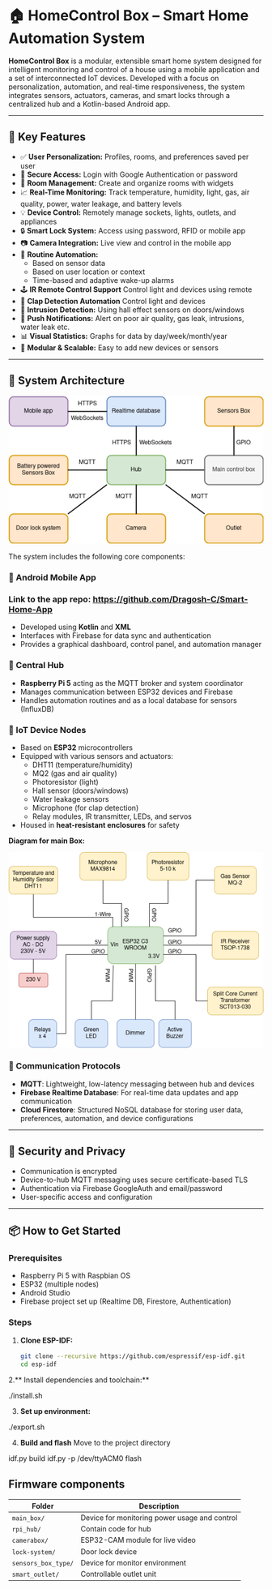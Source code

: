 # 🏠 HomeControl Box – Smart Home Automation System

**HomeControl Box** is a modular, extensible smart home system designed for intelligent monitoring and control of a house using a mobile application and a set of interconnected IoT devices. Developed with a focus on personalization, automation, and real-time responsiveness, the system integrates sensors, actuators, cameras, and smart locks through a centralized hub and a Kotlin-based Android app.

---

## 🚀 Key Features

- ✅ **User Personalization:** Profiles, rooms, and preferences saved per user
- 🔐 **Secure Access:** Login with Google Authentication or password
- 🧭 **Room Management:** Create and organize rooms with widgets
- 📈 **Real-Time Monitoring:** Track temperature, humidity, light, gas, air quality, power, water leakage, and battery levels
- 💡 **Device Control:** Remotely manage sockets, lights, outlets, and appliances
- 🔒 **Smart Lock System:** Access using password, RFID or mobile app
- 📷 **Camera Integration:** Live view and control in the mobile app
- 🔁 **Routine Automation:**
  - Based on sensor data
  - Based on user location or context
  - Time-based and adaptive wake-up alarms
- 🕹️ **IR Remote Control Support** Control light and devices using remote
- 👏 **Clap Detection Automation** Control light and devices
- 🚨 **Intrusion Detection:** Using hall effect sensors on doors/windows
- 📳 **Push Notifications:** Alert on poor air quality, gas leak, intrusions, water leak etc.
- 📊 **Visual Statistics:** Graphs for data by day/week/month/year
- 🔧 **Modular & Scalable:** Easy to add new devices or sensors

---

## 🧱 System Architecture

![System Architecture](architecture.png)


The system includes the following core components:

### 📱 Android Mobile App
### Link to the app repo:  https://github.com/Dragosh-C/Smart-Home-App
- Developed using **Kotlin** and **XML**
- Interfaces with Firebase for data sync and authentication
- Provides a graphical dashboard, control panel, and automation manager

### 🧠 Central Hub
- **Raspberry Pi 5** acting as the MQTT broker and system coordinator
- Manages communication between ESP32 devices and Firebase
- Handles automation routines and as a local database for sensors (InfluxDB)

### 📡 IoT Device Nodes
- Based on **ESP32** microcontrollers
- Equipped with various sensors and actuators:
  - DHT11 (temperature/humidity)
  - MQ2 (gas and air quality)
  - Photoresistor (light)
  - Hall sensor (doors/windows)
  - Water leakage sensors
  - Microphone (for clap detection)
  - Relay modules, IR transmitter, LEDs, and servos
- Housed in **heat-resistant enclosures** for safety

**Diagram for main Box:**

![System Architecture](main_box_diagram.png)

### 🔗 Communication Protocols
- **MQTT**: Lightweight, low-latency messaging between hub and devices
- **Firebase Realtime Database**: For real-time data updates and app communication
- **Cloud Firestore**: Structured NoSQL database for storing user data, preferences, automation, and device configurations

---

## 🔐 Security and Privacy

- Communication is encrypted
- Device-to-hub MQTT messaging uses secure certificate-based TLS
- Authentication via Firebase GoogleAuth and email/password
- User-specific access and configuration

---

## 📦 How to Get Started

### Prerequisites
- Raspberry Pi 5 with Raspbian OS
- ESP32 (multiple nodes)
- Android Studio
- Firebase project set up (Realtime DB, Firestore, Authentication)

### Steps
1. **Clone ESP-IDF:**
   ```bash
   git clone --recursive https://github.com/espressif/esp-idf.git
   cd esp-idf
2.** Install dependencies and toolchain:**

  ./install.sh

3. **Set up environment:**

  ./export.sh

4. **Build and flash**
   Move to the project directory

  idf.py build
  idf.py -p /dev/ttyACM0 flash 


## Firmware components 

| Folder              | Description                                      |
| ------------------- | ------------------------------------------------ |
| `main_box/`         | Device for monitoring power usage and control    |
| `rpi_hub/`          | Contain code for hub                             |
| `camerabox/`        | ESP32-CAM module for live video                  |
| `lock-system/`      | Door lock device                                 |
| `sensors_box_type/` | Device for monitor environment                   |
| `smart_outlet/`     | Controllable outlet unit                         |



